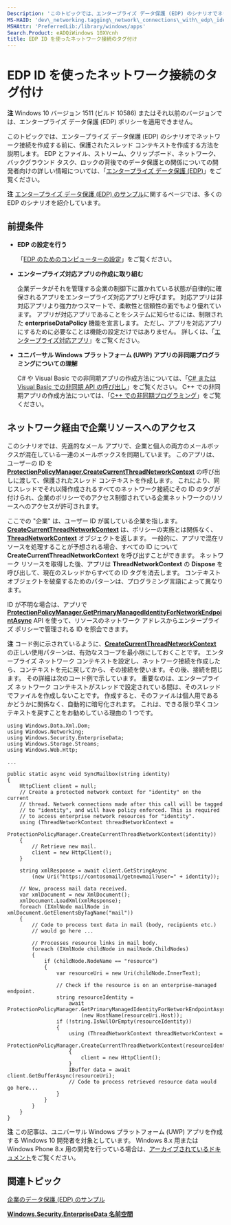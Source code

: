 ```yaml
---
Description: 'このトピックでは、エンタープライズ データ保護 (EDP) のシナリオでネットワーク接続を作成する前に、保護されたスレッド コンテキストを作成する方法を説明します。'
MS-HAID: 'dev\_networking.tagging\_network\_connections\_with\_edp\_identity'
MSHAttr: 'PreferredLib:/library/windows/apps'
Search.Product: eADQiWindows 10XVcnh
title: EDP ID を使ったネットワーク接続のタグ付け
---
```


# EDP ID を使ったネットワーク接続のタグ付け

__注__ Windows 10 バージョン 1511 (ビルド 10586) またはそれ以前のバージョンでは、エンタープライズ データ保護 (EDP) ポリシーを適用できません。

このトピックでは、エンタープライズ データ保護 (EDP) のシナリオでネットワーク接続を作成する前に、保護されたスレッド コンテキストを作成する方法を説明します。 EDP とファイル、ストリーム、クリップボード、ネットワーク、バックグラウンド タスク、ロックの背後でのデータ保護との関係についての開発者向けの詳しい情報については、「[エンタープライズ データ保護 (EDP)](../enterprise/edp-hub.md)」をご覧ください。

**注**  [エンタープライズ データ保護 (EDP) のサンプル](http://go.microsoft.com/fwlink/p/?LinkId=620031&clcid=0x409)に関するページでは、多くの EDP のシナリオを紹介しています。



## 前提条件


-   **EDP の設定を行う**

    「[EDP のためのコンピューターの設定](../enterprise/edp-hub.md#set-up-your-computer-for-EDP)」をご覧ください。

-   **エンタープライズ対応アプリの作成に取り組む**

    企業データがそれを管理する企業の制御下に置かれている状態が自律的に確保されるアプリをエンタープライズ対応アプリと呼びます。 対応アプリは非対応アプリより強力かつスマートで、柔軟性と信頼性の面でもより優れています。 アプリが対応アプリであることをシステムに知らせるには、制限された **enterpriseDataPolicy** 機能を宣言します。 ただし、アプリを対応アプリにするために必要なことは機能の設定だけではありません。 詳しくは、「[エンタープライズ対応アプリ](../enterprise/edp-hub.md#enterprise-enlightened-apps)」をご覧ください。

-   **ユニバーサル Windows プラットフォーム (UWP) アプリの非同期プログラミングについての理解**

    C\# や Visual Basic での非同期アプリの作成方法については、「[C\# または Visual Basic での非同期 API の呼び出し](https://msdn.microsoft.com/library/windows/apps/mt187337)」をご覧ください。 C++ での非同期アプリの作成方法については、「[C++ での非同期プログラミング](https://msdn.microsoft.com/library/windows/apps/mt187334)」をご覧ください。

## ネットワーク経由で企業リソースへのアクセス


このシナリオでは、先進的なメール アプリで、企業と個人の両方のメールボックスが混在している一連のメールボックスを同期しています。 このアプリは、ユーザーの ID を [**ProtectionPolicyManager.CreateCurrentThreadNetworkContext**](https://msdn.microsoft.com/library/windows/apps/dn706025) の呼び出しに渡して、保護されたスレッド コンテキストを作成します。 これにより、同じスレッドでそれ以降作成されるすべてのネットワーク接続にその ID のタグが付けられ、企業のポリシーでのアクセス制御されている企業ネットワークのリソースへのアクセスが許可されます。

ここでの "企業" は、ユーザー ID が属している企業を指します。 [**CreateCurrentThreadNetworkContext**](https://msdn.microsoft.com/library/windows/apps/dn706025) は、ポリシーの実施とは関係なく、[**ThreadNetworkContext**](https://msdn.microsoft.com/library/windows/apps/dn706029) オブジェクトを返します。 一般的に、アプリで混在リソースを処理することが予想される場合、すべての ID について **CreateCurrentThreadNetworkContext** を呼び出すことができます。 ネットワーク リソースを取得した後、アプリは **ThreadNetworkContext** の **Dispose** を呼び出して、現在のスレッドからすべての ID タグを消去します。 コンテキスト オブジェクトを破棄するためのパターンは、プログラミング言語によって異なります。

ID が不明な場合は、アプリで [**ProtectionPolicyManager.GetPrimaryManagedIdentityForNetworkEndpointAsync**](https://msdn.microsoft.com/library/windows/apps/dn706027) API を使って、リソースのネットワーク アドレスからエンタープライズ ポリシーで管理される ID を照会できます。

**注**  コード例に示されているように、[**CreateCurrentThreadNetworkContext**](https://msdn.microsoft.com/library/windows/apps/dn706025) の正しい使用パターンは、有効なスコープを最小限にしておくことです。 エンタープライズ ネットワーク コンテキストを設定し、ネットワーク接続を作成したら、コンテキストを元に戻してから、その接続を使います。その後、接続を閉じます。 その詳細は次のコード例で示しています。 重要なのは、エンタープライズ ネットワーク コンテキストがスレッドで設定されている間は、そのスレッドでファイルを作成しないことです。 作成すると、そのファイルは個人用であるかどうかに関係なく、自動的に暗号化されます。 これは、できる限り早くコンテキストを戻すことをお勧めしている理由の 1 つです。



```CSharp
using Windows.Data.Xml.Dom;
using Windows.Networking;
using Windows.Security.EnterpriseData;
using Windows.Storage.Streams;
using Windows.Web.Http;

...

public static async void SyncMailbox(string identity)
{
    HttpClient client = null;
    // Create a protected network context for "identity" on the current
    // thread. Network connections made after this call will be tagged
    // to "identity", and will have policy enforced. This is required
    // to access enterprise network resources for "identity".
    using (ThreadNetworkContext threadNetworkContext = 
        ProtectionPolicyManager.CreateCurrentThreadNetworkContext(identity))
    {
        // Retrieve new mail.
        client = new HttpClient();
    }

    string xmlResponse = await client.GetStringAsync
        (new Uri("https://contosomail/getnewmail?user=" + identity));

    // Now, process mail data received.
    var xmlDocument = new XmlDocument();
    xmlDocument.LoadXml(xmlResponse);
    foreach (IXmlNode mailNode in xmlDocument.GetElementsByTagName("mail"))
    {
        // Code to process text data in mail (body, recipients etc.)
        // would go here ...

        // Processes resource links in mail body.
        foreach (IXmlNode childNode in mailNode.ChildNodes)
        {
            if (childNode.NodeName == "resource")
            {
                var resourceUri = new Uri(childNode.InnerText);

                // Check if the resource is on an enterprise-managed endpoint.
                string resourceIdentity =
                    await ProtectionPolicyManager.GetPrimaryManagedIdentityForNetworkEndpointAsync
                        (new HostName(resourceUri.Host));
                if (!string.IsNullOrEmpty(resourceIdentity))
                {
                    using (ThreadNetworkContext threadNetworkContext =
                        ProtectionPolicyManager.CreateCurrentThreadNetworkContext(resourceIdentity))
                    {
                        client = new HttpClient();
                    }
                    IBuffer data = await client.GetBufferAsync(resourceUri);
                    // Code to process retrieved resource data would go here...
                }
            }
        }
    }
}
```

**注**  この記事は、ユニバーサル Windows プラットフォーム (UWP) アプリを作成する Windows 10 開発者を対象としています。 Windows 8.x 用または Windows Phone 8.x 用の開発を行っている場合は、[アーカイブされているドキュメント](http://go.microsoft.com/fwlink/p/?linkid=619132)をご覧ください。



## 関連トピック


[企業のデータ保護 (EDP) のサンプル](http://go.microsoft.com/fwlink/p/?LinkId=620031&clcid=0x409)

[**Windows.Security.EnterpriseData 名前空間**](https://msdn.microsoft.com/library/windows/apps/dn279153)

 

 





<!--HONumber=Mar16_HO5-->


